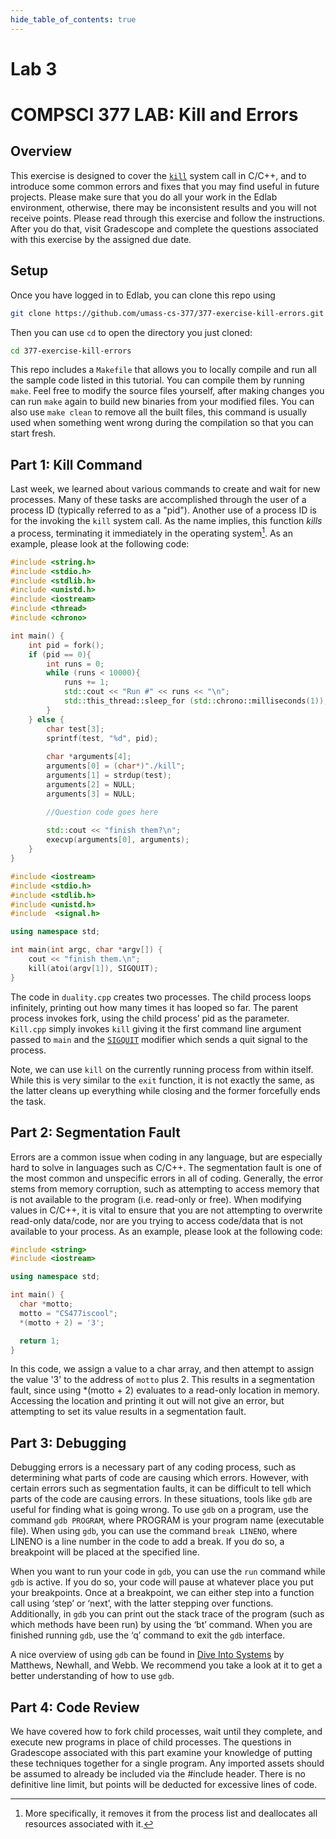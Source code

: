 ```yaml
---
hide_table_of_contents: true
---
```

# Lab 3 

# COMPSCI 377 LAB: Kill and Errors

## Overview

This exercise is designed to cover the [`kill`](https://man7.org/linux/man-pages/man2/kill.2.html) system call in C/C++, and to introduce some common errors and fixes that you may find useful in future projects. Please make sure that you do all your work in the Edlab environment, otherwise, there may be inconsistent results and you will not receive points. Please read through this exercise and follow the instructions. After you do that, visit Gradescope and complete the questions associated with this exercise by the assigned due date.

## Setup

Once you have logged in to Edlab, you can clone this repo using

```bash
git clone https://github.com/umass-cs-377/377-exercise-kill-errors.git
```

Then you can use `cd` to open the directory you just cloned:

```bash
cd 377-exercise-kill-errors
```

This repo includes a `Makefile` that allows you to locally compile and run all the sample code listed in this tutorial. You can compile them by running `make`. Feel free to modify the source files yourself, after making changes you can run `make` again to build new binaries from your modified files. You can also use `make clean` to remove all the built files, this command is usually used when something went wrong during the compilation so that you can start fresh.

## Part 1: Kill Command

Last week, we learned about various commands to create and wait for new processes. Many of these tasks are accomplished through the user of a process ID (typically referred to as a "pid"). Another use of a process ID is for the invoking the `kill` system call. As the name implies, this function _kills_ a process, terminating it immediately in the operating system[^1]. As an example, please look at the following code:

[^1]: More specifically, it removes it from the process list and deallocates all resources associated with it.

```cpp title="duality.cpp" showLineNumbers
#include <string.h>
#include <stdio.h>
#include <stdlib.h>
#include <unistd.h>
#include <iostream>
#include <thread>
#include <chrono>

int main() {
	int pid = fork();
	if (pid == 0){
		int runs = 0;
		while (runs < 10000){
			runs += 1;
			std::cout << "Run #" << runs << "\n";
            std::this_thread::sleep_for (std::chrono::milliseconds(1));
		}
	} else {
		char test[3];
		sprintf(test, "%d", pid);
	
		char *arguments[4];
		arguments[0] = (char*)"./kill";
		arguments[1] = strdup(test);
		arguments[2] = NULL;
        arguments[3] = NULL;

		//Question code goes here
	
		std::cout << "finish them?\n";
		execvp(arguments[0], arguments);
	}
}	
```

```cpp title="kill.cpp" showLineNumbers
#include <iostream>
#include <stdio.h>
#include <stdlib.h>
#include <unistd.h>
#include  <signal.h>

using namespace std;

int main(int argc, char *argv[]) {
	cout << "finish them.\n";
	kill(atoi(argv[1]), SIGQUIT);
}
```

The code in `duality.cpp` creates two processes. The child process loops infinitely, printing out how many times it has looped so far. The parent process invokes fork, using the child process’ pid as the parameter. `Kill.cpp` simply invokes `kill` giving it the first command line argument passed to `main` and the [`SIGQUIT`](https://www.gnu.org/software/libc/manual/html_node/Termination-Signals.html#:~:text=The%20SIGQUIT%20signal%20is%20similar,%E2%80%9Cdetected%E2%80%9D%20by%20the%20user.) modifier which sends a quit signal to the process.

Note, we can use `kill` on the currently running process from within itself. While this is very similar to the `exit` function, it is not exactly the same, as the latter cleans up everything while closing and the former forcefully ends the task.

## Part 2: Segmentation Fault

Errors are a common issue when coding in any language, but are especially hard to solve in languages such as C/C++. The segmentation fault is one of the most common and unspecific errors in all of coding. Generally, the error stems from memory corruption, such as attempting to access memory that is not available to the program (i.e. read-only or free). When modifying values in C/C++, it is vital to ensure that you are not attempting to overwrite read-only data/code, nor are you trying to access code/data that is not available to your process. As an example, please look at the following code:


```cpp title="word.cpp" showLineNumbers
#include <string>
#include <iostream>

using namespace std;

int main() {
  char *motto;
  motto = "CS477iscool";
  *(motto + 2) = '3';

  return 1;
}
```

In this code, we assign a value to a char array, and then attempt to assign the value '3' to the address of `motto` plus 2. This results in a segmentation fault, since using \*(motto + 2) evaluates to a read-only location in memory. Accessing the location and printing it out will not give an error, but attempting to set its value results in a segmentation fault.

## Part 3: Debugging

Debugging errors is a necessary part of any coding process, such as determining what parts of code are causing which errors. However, with certain errors such as segmentation faults, it can be difficult to tell which parts of the code are causing errors. In these situations, tools like `gdb` are useful for finding what is going wrong. To use `gdb` on a program, use the command `gdb PROGRAM`, where PROGRAM is your program name (executable file). When using `gdb`, you can use the command `break LINENO`, where LINENO is a line number in the code to add a break. If you do so, a breakpoint will be placed at the specified line.

When you want to run your code in `gdb`, you can use the `run` command while `gdb` is active. If you do so, your code will pause at whatever place you put your breakpoints. Once at a breakpoint, we can either step into a function call using ‘step’ or ‘next’, with the latter stepping over functions. Additionally, in `gdb` you can print out the stack trace of the program (such as which methods have been run) by using the ‘bt’ command. When you are finished running `gdb`, use the ‘q’ command to exit the `gdb` interface.

A nice overview of using `gdb` can be found in [Dive Into Systems](https://diveintosystems.org/book/C3-C_debug/gdb.html) by Matthews, Newhall, and Webb. We recommend you take a look at it to get a better understanding of how to use `gdb`.

## Part 4: Code Review

We have covered how to fork child processes, wait until they complete, and execute new programs in place of child processes. The questions in Gradescope associated with this part examine your knowledge of putting these techniques together for a single program. Any imported assets should be assumed to already be included via the #include header. There is no definitive line limit, but points will be deducted for excessive lines of code.